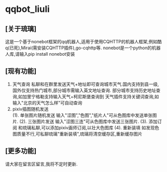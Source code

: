 # qqbot_liuli
## [关于琉璃]

这是一个基于nonebot框架的qq机器人,适用于使用CQHTTP的机器人框架,例如酷q(已死),Mirai(需安装CQHTTP插件),go-cqhttp等.
nonebot是一个python的机器人库,请输入pip install nonebot安装
## [现有功能]

1. 天气查询
    私聊和在群里发送天气+地址即可查询城市天气.国内支持到县一级,国外仅支持热门城市,部分城市需输入英文地址查询.
    部分城市支持历史地址查询,如加里宁格勒支持输入天气+柯尼斯堡查询到
    天气插件支持关键词查询,如输入"北京的天气怎么样"可自动查询
2. pixiv插图随机发送   
   (1). 单张图片随机发送
      输入"涩图","色图","纸片人"可从色图库中发送单张图片.
   (2). 三张图片发送
      输入"涩图三连"可从色图库中发送三张图片.
   (3). 添加订阅
      和琉璃私聊,可以添加pixiv画师订阅,以壮大色图库
   (4). 重新装填
      如发现色图质量不行,可私聊琉璃"重新装填",琉璃将清空缓存区,重新缓存图片
## [更多功能]

   请大家在留言区留言,我将不定时更新.
